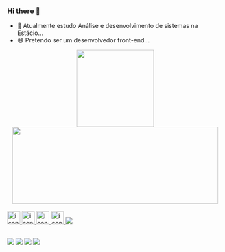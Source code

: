### Hi there 👋

- 🔭 Atualmente estudo Análise e desenvolvimento de sistemas na Estácio...
- 😄 Pretendo ser um desenvolvedor front-end...

<div align="center">
  <a href="https://github.com/gabrielcn1">
  <img height="180em" src="https://github-readme-stats.vercel.app/api?username=gabrielcn1&show_icons=true&theme=dark&include_all_commits=true&count_private=true"/>
  <img height="180em" width="480em" src="https://github-readme-stats.vercel.app/api/top-langs/?username=gabrielcn1&layout=compact&langs_count=7&theme=dark"/>
</div>
<div style="display: inline_block"><br>
  <img alt="icon-HTML" width:"40" height="30" src="https://cdn.jsdelivr.net/gh/devicons/devicon/icons/html5/html5-original.svg"/>
  <img alt="icon-HTML" width:"40" height="30" src="https://cdn.jsdelivr.net/gh/devicons/devicon/icons/css3/css3-original.svg" />
  <img alt="icon-HTML" width:"35" height="30" src="https://cdn.jsdelivr.net/gh/devicons/devicon/icons/javascript/javascript-original.svg" />
  <img alt="icon-HTML" width:"40" height="30" src="https://cdn.jsdelivr.net/gh/devicons/devicon/icons/git/git-original.svg" />
  <img src="https://tenor.com/bAzta.gif" />
</div>

 ##

<div>
  <a href="https://www.instagram.com/costa.26/" target="_blank"><img src="https://img.shields.io/badge/-Instagram-%23E4405F?style=for-the-badge&logo=instagram&logoColor=white" target="_blank"></a>
  <a href="https://www.linkedin.com/in/gabrielcn03/" target="_blank"><img src="https://img.shields.io/badge/LinkedIn-0077B5?style=for-the-badge&logo=linkedin&logoColor=white" target="_blank"></a>
  <a href="mailto:gabrielcn03@outlook.com" target="_blank"><img src="https://img.shields.io/badge/Microsoft_Outlook-0078D4?style=for-the-badge&logo=microsoft-outlook&logoColor=white" target="_blank"></a>
  <a href="https://www.twitch.tv/gmertz" target="_blank"><img src="https://img.shields.io/badge/Twitch-9146FF?style=for-the-badge&logo=twitch&logoColor=white" target="_blank"></a>
</div>
